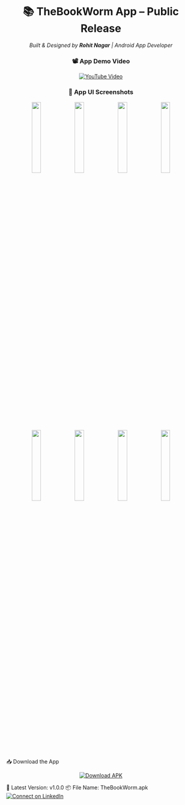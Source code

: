 <h1 align="center">📚 TheBookWorm App – Public Release</h1> <p align="center"> <i>Built & Designed by <b>Rohit Nagar</b> | Android App Developer</i> </p>
<h3 align="center">📽️ App Demo Video</h3> <p align="center"> <a href="https://www.youtube.com/watch?v=B4DOu2Lt4yw&pp=ygURVGhlIGJvb2sgd29ybSBBcHA%3D" target="_blank"> <img src="https://img.shields.io/badge/Watch%20on-YouTube-red?logo=youtube&style=for-the-badge" alt="YouTube Video"> </a> </p>
<h3 align="center">📱 App UI Screenshots</h3> <p align="center"> <img src="https://github.com/user-attachments/assets/c74c8120-a490-4465-b4df-e2823432d2fd" width="22%"> <img src="https://github.com/user-attachments/assets/de9daf6c-be0d-4eba-b84b-5117aa5db4b7" width="22%"> <img src="https://github.com/user-attachments/assets/0ebf2a4a-2c32-43b4-be7c-6a37e77a3f60" width="22%"> <img src="https://github.com/user-attachments/assets/365332e8-b55a-47f7-bdb5-d9b2a556f7ce" width="22%"> </p> <p align="center"> <img src="https://github.com/user-attachments/assets/f2e49830-ebde-4d8e-8c4c-825d30b773f5" width="22%"> <img src="https://github.com/user-attachments/assets/be3ad4ef-a896-432d-8792-11ca4f22daed" width="22%"> <img src="https://github.com/user-attachments/assets/cc37f1f9-aa01-4d62-8283-40acfdd1571b" width="22%"> <img src="https://github.com/user-attachments/assets/78b38c99-0a65-4e2b-bff8-0e093d45bcd2" width="22%"> </p>

📥 Download the App
<p align="center"> <a href="https://github.com/rohitnagartech/TheBookWorm-public-release/releases/download/v1.0/The.Book.Worm.apk" download> <img src="https://img.shields.io/badge/Download-APK-blue?style=for-the-badge&logo=android" alt="Download APK"> </a> </p>
🔖 Latest Version: v1.0.0
📦 File Name: TheBookWorm.apk

<a href="https://in.linkedin.com/in/rohitnagartech" target="_blank">
  <img src="https://img.shields.io/badge/LinkedIn--blue?style=for-the-badge&logo=linkedin" alt="Connect on LinkedIn">
</a>
